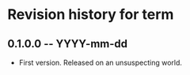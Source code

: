 # Revision history for term

## 0.1.0.0 -- YYYY-mm-dd

* First version. Released on an unsuspecting world.
